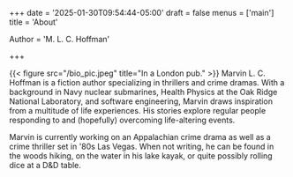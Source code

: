 +++
date = '2025-01-30T09:54:44-05:00'
draft = false
menus = ['main']
title = 'About'

Author = 'M. L. C. Hoffman'

+++

{{< figure src="/bio_pic.jpeg" title="In a London pub." >}} Marvin L. C. Hoffman is a fiction author specializing in thrillers and crime dramas. With a background in Navy nuclear submarines, Health Physics at the Oak Ridge National Laboratory, and software engineering, Marvin draws inspiration from a multitude of life experiences. His stories explore regular people responding to and (hopefully) overcoming life-altering events.



Marvin is currently working on an Appalachian crime drama as well as a crime thriller set in '80s Las Vegas. When not writing, he can be found in the woods hiking, on the water in his lake kayak, or quite possibly rolling dice at a D&D table.
